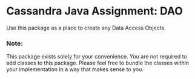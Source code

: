# Cassandra Java Assignment: DAO

Use this package as a place to create any Data Access Objects.

### Note:

This package exists solely for your convenience.  You are not required to add classes to this package.  Please feel free to bundle
the classes within your implementation in a way that makes sense to you.
